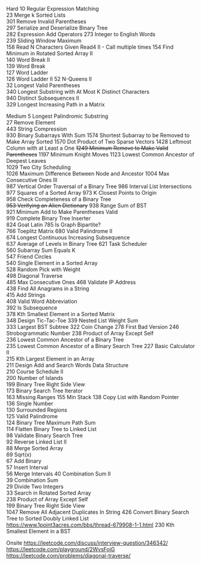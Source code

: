 Hard
10        Regular Expression Matching   
23        Merge k Sorted Lists   
301        Remove Invalid Parentheses  
297        Serialize and Deserialize Binary Tree  
282        Expression Add Operators
273        Integer to English Words   
239        Sliding Window Maximum   
158        Read N Characters Given Read4 II - Call multiple times
154        Find Minimum in Rotated Sorted Array II   
140        Word Break II   
139        Word Break   
127        Word Ladder   
126        Word Ladder II
52        N-Queens II   
32        Longest Valid Parentheses   
340        Longest Substring with At Most K Distinct Characters   
940        Distinct Subsequences II   
329        Longest Increasing Path in a Matrix   

Medium
5        Longest Palindromic Substring   
27        Remove Element   
443        String Compression  
930        Binary Subarrays With Sum
1574        Shortest Subarray to be Removed to Make Array Sorted
1570        Dot Product of Two Sparse Vectors
1428        Leftmost Column with at Least a One
~~1249        Minimum Remove to Make Valid Parentheses~~
1197        Minimum Knight Moves
1123        Lowest Common Ancestor of Deepest Leaves  
1029        Two City Scheduling   
1026        Maximum Difference Between Node and Ancestor
1004        Max Consecutive Ones III  
987        Vertical Order Traversal of a Binary Tree
986        Interval List Intersections
977        Squares of a Sorted Array
973        K Closest Points to Origin   
958        Check Completeness of a Binary Tree  
~~953        Verifying an Alien Dictionary~~
938        Range Sum of BST   
921        Minimum Add to Make Parentheses Valid   
919        Complete Binary Tree Inserter   
824        Goat Latin
785        Is Graph Bipartite?   
766        Toeplitz Matrix
680        Valid Palindrome II   
674        Longest Continuous Increasing Subsequence  
637        Average of Levels in Binary Tree
621        Task Scheduler   
560        Subarray Sum Equals K   
547        Friend Circles   
540        Single Element in a Sorted Array   
528        Random Pick with Weight   
498        Diagonal Traverse   
485        Max Consecutive Ones
468        Validate IP Address   
438        Find All Anagrams in a String   
415        Add Strings   
408        Valid Word Abbreviation   
392        Is Subsequence   
378        Kth Smallest Element in a Sorted Matrix   
348        Design Tic-Tac-Toe
339        Nested List Weight Sum  
333        Largest BST Subtree
322        Coin Change
278        First Bad Version
246        Strobogrammatic Number
238        Product of Array Except Self   
236        Lowest Common Ancestor of a Binary Tree   
235        Lowest Common Ancestor of a Binary Search Tree
227        Basic Calculator II   
215        Kth Largest Element in an Array   
211        Design Add and Search Words Data Structure  
210        Course Schedule II   
200        Number of Islands   
199        Binary Tree Right Side View   
173        Binary Search Tree Iterator   
163        Missing Ranges
155        Min Stack
138        Copy List with Random Pointer   
136        Single Number   
130        Surrounded Regions   
125        Valid Palindrome   
124        Binary Tree Maximum Path Sum   
114        Flatten Binary Tree to Linked List   
98        Validate Binary Search Tree   
92        Reverse Linked List II   
88        Merge Sorted Array   
69        Sqrt(x)   
67        Add Binary   
57        Insert Interval  
56        Merge Intervals
40        Combination Sum II   
39        Combination Sum   
29        Divide Two Integers   
33        Search in Rotated Sorted Array   
238        Product of Array Except Self   
199        Binary Tree Right Side View   
1047        Remove All Adjacent Duplicates In String
426        Convert Binary Search Tree to Sorted Doubly Linked List   
https://www.1point3acres.com/bbs/thread-679908-1-1.html
230        Kth Smallest Element in a BST   


Onsite
https://leetcode.com/discuss/interview-question/346342/
https://leetcode.com/playground/2WvsFojG
https://leetcode.com/problems/diagonal-traverse/
<!--stackedit_data:
eyJoaXN0b3J5IjpbMTE4MjExMzg2NiwyMDIzMTAxMjIsMTg1Mz
g5MzI1OV19
-->